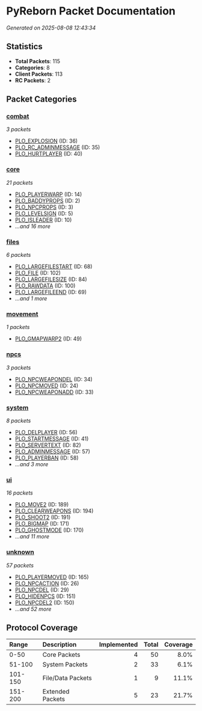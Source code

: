 # PyReborn Packet Documentation
*Generated on 2025-08-08 12:43:34*

## Statistics

- **Total Packets**: 115
- **Categories**: 8
- **Client Packets**: 113
- **RC Packets**: 2

## Packet Categories

### [combat](categories/combat.md)
*3 packets*

- [PLO_EXPLOSION](packets/PLO_EXPLOSION.md) (ID: 36)
- [PLO_RC_ADMINMESSAGE](packets/PLO_RC_ADMINMESSAGE.md) (ID: 35)
- [PLO_HURTPLAYER](packets/PLO_HURTPLAYER.md) (ID: 40)

### [core](categories/core.md)
*21 packets*

- [PLO_PLAYERWARP](packets/PLO_PLAYERWARP.md) (ID: 14)
- [PLO_BADDYPROPS](packets/PLO_BADDYPROPS.md) (ID: 2)
- [PLO_NPCPROPS](packets/PLO_NPCPROPS.md) (ID: 3)
- [PLO_LEVELSIGN](packets/PLO_LEVELSIGN.md) (ID: 5)
- [PLO_ISLEADER](packets/PLO_ISLEADER.md) (ID: 10)
- *...and 16 more*

### [files](categories/files.md)
*6 packets*

- [PLO_LARGEFILESTART](packets/PLO_LARGEFILESTART.md) (ID: 68)
- [PLO_FILE](packets/PLO_FILE.md) (ID: 102)
- [PLO_LARGEFILESIZE](packets/PLO_LARGEFILESIZE.md) (ID: 84)
- [PLO_RAWDATA](packets/PLO_RAWDATA.md) (ID: 100)
- [PLO_LARGEFILEEND](packets/PLO_LARGEFILEEND.md) (ID: 69)
- *...and 1 more*

### [movement](categories/movement.md)
*1 packets*

- [PLO_GMAPWARP2](packets/PLO_GMAPWARP2.md) (ID: 49)

### [npcs](categories/npcs.md)
*3 packets*

- [PLO_NPCWEAPONDEL](packets/PLO_NPCWEAPONDEL.md) (ID: 34)
- [PLO_NPCMOVED](packets/PLO_NPCMOVED.md) (ID: 24)
- [PLO_NPCWEAPONADD](packets/PLO_NPCWEAPONADD.md) (ID: 33)

### [system](categories/system.md)
*8 packets*

- [PLO_DELPLAYER](packets/PLO_DELPLAYER.md) (ID: 56)
- [PLO_STARTMESSAGE](packets/PLO_STARTMESSAGE.md) (ID: 41)
- [PLO_SERVERTEXT](packets/PLO_SERVERTEXT.md) (ID: 82)
- [PLO_ADMINMESSAGE](packets/PLO_ADMINMESSAGE.md) (ID: 57)
- [PLO_PLAYERBAN](packets/PLO_PLAYERBAN.md) (ID: 58)
- *...and 3 more*

### [ui](categories/ui.md)
*16 packets*

- [PLO_MOVE2](packets/PLO_MOVE2.md) (ID: 189)
- [PLO_CLEARWEAPONS](packets/PLO_CLEARWEAPONS.md) (ID: 194)
- [PLO_SHOOT2](packets/PLO_SHOOT2.md) (ID: 191)
- [PLO_BIGMAP](packets/PLO_BIGMAP.md) (ID: 171)
- [PLO_GHOSTMODE](packets/PLO_GHOSTMODE.md) (ID: 170)
- *...and 11 more*

### [unknown](categories/unknown.md)
*57 packets*

- [PLO_PLAYERMOVED](packets/PLO_PLAYERMOVED.md) (ID: 165)
- [PLO_NPCACTION](packets/PLO_NPCACTION.md) (ID: 26)
- [PLO_NPCDEL](packets/PLO_NPCDEL.md) (ID: 29)
- [PLO_HIDENPCS](packets/PLO_HIDENPCS.md) (ID: 151)
- [PLO_NPCDEL2](packets/PLO_NPCDEL2.md) (ID: 150)
- *...and 52 more*

## Protocol Coverage

| Range | Description | Implemented | Total | Coverage |
|:------|:------------|------------:|------:|---------:|
| 0-50 | Core Packets | 4 | 50 | 8.0% |
| 51-100 | System Packets | 2 | 33 | 6.1% |
| 101-150 | File/Data Packets | 1 | 9 | 11.1% |
| 151-200 | Extended Packets | 5 | 23 | 21.7% |
